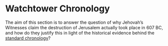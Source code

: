 # Watchtower Chronology

The aim of this section is to answer the question of why Jehovah’s Witnesses claim the destruction of Jerusalem actually
took place in 607 BC, and how do they justify this in light of the historical evidence behind the
[standard chronology](../standard/standard.md)?
